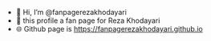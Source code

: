 - 👋 Hi, I’m @fanpagerezakhodayari
- 👀 this profile a fan page for Reza Khodayari
- 🌐 Github page is https://fanpagerezakhodayari.github.io

<!---
fanpagerezakhodayari/fanpagerezakhodayari.github.io is a ✨ fan page ✨ for Reza Khodayari in three languages Persian (Farsi), English, and Turkish.
--->
